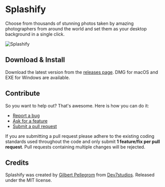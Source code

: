 # Splashify

Choose from thousands of stunning photos taken by amazing photographers from
around the world and set them as your desktop background in a single click.

![Splashify](https://cloud.githubusercontent.com/assets/203882/21812743/d1722a0e-d74b-11e6-8599-19feed402d95.png)

## Download & Install

Download the latest version from the [releases page](https://github.com/gilbitron/Splashify/releases).
DMG for macOS and EXE for Windows are available.

## Contribute

So you want to help out? That's awesome. Here is how you can do it:

* [Report a bug](https://github.com/gilbitron/Splashify/issues)
* [Ask for a feature](https://github.com/gilbitron/Splashify/issues)
* [Submit a pull request](https://github.com/gilbitron/Splashify/pulls)

If you are submitting a pull request please adhere to the existing coding standards used throughout the code
and only submit **1 feature/fix per pull request**. Pull requests containing multiple changes will be rejected.

## Credits

Splashify was created by [Gilbert Pellegrom](http://gilbert.pellegrom.me) from
[Dev7studios](http://dev7studios.co). Released under the MIT license.
